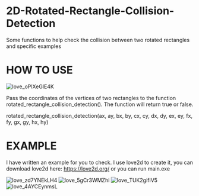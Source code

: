 # 2D-Rotated-Rectangle-Collision-Detection
Some functions to help check the collision between two rotated rectangles and specific examples

# HOW TO USE

![love_oPlXeGlE4K](https://user-images.githubusercontent.com/58079308/137572334-86bc3a05-ead8-4628-823f-47af0da71b5e.png)

Pass the coordinates of the vertices of two rectangles to the function rotated_rectangle_collision_detection(). The function will return true or false.

 rotated_rectangle_collision_detection(ax, ay, bx, by, cx, cy, dx, dy, ex, ey, fx, fy, gx, gy, hx, hy)
 
 # EXAMPLE
 I have written an example for you to check.
 I use love2d to create it, you can download love2d here: https://love2d.org/
 or you can run main.exe
 
![love_zd7YNEkLH4](https://user-images.githubusercontent.com/58079308/137572663-3c912566-461e-4c9d-8164-a52d23cfe49d.png)
![love_5gCr3WMZhi](https://user-images.githubusercontent.com/58079308/137572666-080bbead-718c-4543-a993-639043643127.png)
![love_TUK2gifIV5](https://user-images.githubusercontent.com/58079308/137572671-f3fece4d-9ef1-479a-807c-b2697ac2b874.png)
![love_4AYCEynmsL](https://user-images.githubusercontent.com/58079308/137572680-3e2c1b25-5bfc-4016-b5cf-29216e52b7cb.png)
